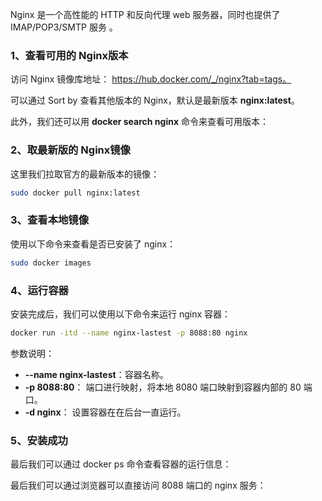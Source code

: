 Nginx 是一个高性能的 HTTP 和反向代理 web 服务器，同时也提供了 IMAP/POP3/SMTP 服务 。

### 1、查看可用的 Nginx版本

访问 Nginx 镜像库地址： https://hub.docker.com/_/nginx?tab=tags。

可以通过 Sort by 查看其他版本的 Nginx，默认是最新版本 **nginx:latest**。

此外，我们还可以用 **docker search nginx** 命令来查看可用版本：

### 2、取最新版的 Nginx镜像
这里我们拉取官方的最新版本的镜像：

```bash
sudo docker pull nginx:latest
```

### 3、查看本地镜像
使用以下命令来查看是否已安装了 nginx：

```bash
sudo docker images
```

### 4、运行容器
安装完成后，我们可以使用以下命令来运行 nginx 容器：

```bash
docker run -itd --name nginx-lastest -p 8088:80 nginx
```

参数说明：

+ **--name nginx-lastest**：容器名称。
+ **-p 8088:80**： 端口进行映射，将本地 8080 端口映射到容器内部的 80 端口。
+ **-d nginx**： 设置容器在在后台一直运行。

### 5、安装成功
最后我们可以通过 docker ps 命令查看容器的运行信息：  

最后我们可以通过浏览器可以直接访问 8088 端口的 nginx 服务：


